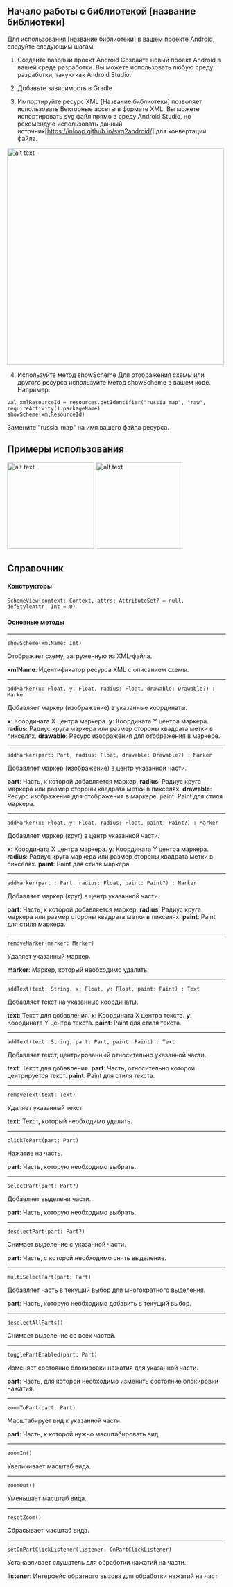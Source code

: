 ## Начало работы с библиотекой [название библиотеки]
Для использования [название библиотеки] в вашем проекте Android, следуйте следующим шагам:

1. Создайте базовый проект Android
Создайте новый проект Android в вашей среде разработки. Вы можете использовать любую среду разработки, такую как Android Studio.

2. Добавьте зависимость в Gradle


3. Импортируйте ресурс XML
[Название библиотеки] позволяет использовать Векторные ассеты в формате XML. Вы можете испортировать svg файл прямо в среду Android Studio, но рекомендую использовать данный источник[https://inloop.github.io/svg2android/] для конвертации файла.
<img src="/images/image-2.jpg" alt="alt text" width="500"/>

4. Используйте метод showScheme
Для отображения схемы или другого ресурса используйте метод showScheme в вашем коде. Например:
```
val xmlResourceId = resources.getIdentifier("russia_map", "raw", requireActivity().packageName)
showScheme(xmlResourceId)
```
Замените "russia_map" на имя вашего файла ресурса.

## Примеры использования
<img src="/images/image-3.jpg" alt="alt text" width="200"/> <img src="/images/image-1.jpg" alt="alt text" width="200"/>


## Справочник

#### Конструкторы
```
SchemeView(context: Context, attrs: AttributeSet? = null, defStyleAttr: Int = 0)
```
#### Основные методы
-------------------------
```
showScheme(xmlName: Int)
```
Отображает схему, загруженную из XML-файла.


**xmlName**: Идентификатор ресурса XML с описанием схемы.

-------------------------


```
addMarker(x: Float, y: Float, radius: Float, drawable: Drawable?) : Marker
```
Добавляет маркер (изображение) в указанные координаты.

**x**: Координата X центра маркера.
**y**: Координата Y центра маркера.
**radius**: Радиус круга маркера или размер стороны квадрата метки в пикселях.
**drawable**: Ресурс изображения для отображения в маркере.

-------------------------

```
addMarker(part: Part, radius: Float, drawable: Drawable?) : Marker
```
Добавляет маркер (изображение) в центр указанной части.

**part**: Часть, к которой добавляется маркер.
**radius**: Радиус круга маркера или размер стороны квадрата метки в пикселях.
**drawable**: Ресурс изображения для отображения в маркере.
paint: Paint для стиля маркера.

-------------------------


```
addMarker(x: Float, y: Float, radius: Float, paint: Paint?) : Marker
```
Добавляет маркер (круг) в центр указанной части.

**x**: Координата X центра маркера.
**y**: Координата Y центра маркера.
**radius**: Радиус круга маркера или размер стороны квадрата метки в пикселях.
**paint**: Paint для стиля маркера.

-------------------------

```
addMarker(part : Part, radius: Float, paint: Paint?) : Marker
```
Добавляет маркер (круг) в центр указанной части.

**part**: Часть, к которой добавляется маркер.
**radius**: Радиус круга маркера или размер стороны квадрата метки в пикселях.
**paint**: Paint для стиля маркера.

-------------------------

```
removeMarker(marker: Marker)
```
Удаляет указанный маркер.

**marker**: Маркер, который необходимо удалить.

-------------------------


```
addText(text: String, x: Float, y: Float, paint: Paint) : Text
```
Добавляет текст на указанные координаты.

**text**: Текст для добавления.
**x**: Координата X центра текста.
**y**: Координата Y центра текста.
**paint**: Paint для стиля текста.

-------------------------

```
addText(text: String, part: Part, paint: Paint) : Text
```
Добавляет текст, центрированный относительно указанной части.

**text**: Текст для добавления.
**part**: Часть, относительно которой центрируется текст.
**paint**: Paint для стиля текста.

-------------------------


```
removeText(text: Text)
```
Удаляет указанный текст.

**text**: Текст, который необходимо удалить.

-------------------------


```
clickToPart(part: Part)
```
Нажатие на часть.

**part**: Часть, которую необходимо выбрать.

-------------------------


```
selectPart(part: Part?)
```
Добавляет выделени части.

**part**: Часть, которую необходимо выбрать.

-------------------------


```
deselectPart(part: Part?)
```
Снимает выделение с указанной части.

**part**: Часть, с которой необходимо снять выделение.

-------------------------


```
multiSelectPart(part: Part)
```
Добавляет часть в текущий выбор для многократного выделения.

**part**: Часть, которую необходимо добавить в текущий выбор.

-------------------------


```
deselectAllParts()
```
Снимает выделение со всех частей.

-------------------------

```
togglePartEnabled(part: Part)
```
Изменяет состояние блокировки нажатия для указанной части.

**part**: Часть, для которой необходимо изменить состояние блокировки нажатия.

-------------------------

```
zoomToPart(part: Part)
```
Масштабирует вид к указанной части.

**part**: Часть, к которой нужно масштабировать вид.

-------------------------

```
zoomIn()
```
Увеличивает масштаб вида.

-------------------------

```
zoomOut()
```
Уменьшает масштаб вида.

-------------------------

```
resetZoom()
```
Сбрасывает масштаб вида.


-------------------------

```
setOnPartClickListener(listener: OnPartClickListener)
```
Устанавливает слушатель для обработки нажатий на части.

**listener**: Интерфейс обратного вызова для обработки нажатий на част

